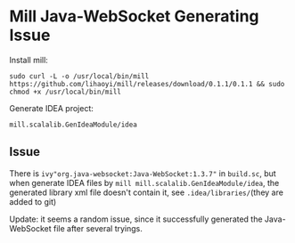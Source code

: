 Mill Java-WebSocket Generating Issue
====================================

Install mill:

```
sudo curl -L -o /usr/local/bin/mill https://github.com/lihaoyi/mill/releases/download/0.1.1/0.1.1 && sudo chmod +x /usr/local/bin/mill
```

Generate IDEA project:

```
mill.scalalib.GenIdeaModule/idea
```

Issue
-----

There is `ivy"org.java-websocket:Java-WebSocket:1.3.7"` in `build.sc`, but when generate IDEA files by `mill mill.scalalib.GenIdeaModule/idea`, the generated library xml file doesn't contain it, see `.idea/libraries/`(they are added to git)

Update: it seems a random issue, since it successfully generated the Java-WebSocket file after several tryings.
